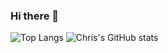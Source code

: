 ### Hi there 👋
![Top Langs](https://github-readme-stats.vercel.app/api/top-langs/?username=ccontarino&hide_progress=true)
![Chris's GitHub stats](https://github-readme-stats-ccontarino.vercel.app/api?username=anuraghazra&show_icons=true)

<!--
**ccontarino/ccontarino** is a ✨ _special_ ✨ repository because its `README.md` (this file) appears on your GitHub profile.

Here are some ideas to get you started:
- 🔭 I’m currently working on ...
- 🌱 I’m currently learning ...
- 👯 I’m looking to collaborate on ...
- 🤔 I’m looking for help with ...
- 💬 Ask me about ...
- 📫 How to reach me: ...
- 😄 Pronouns: ...
- ⚡ Fun fact: ...
-->
